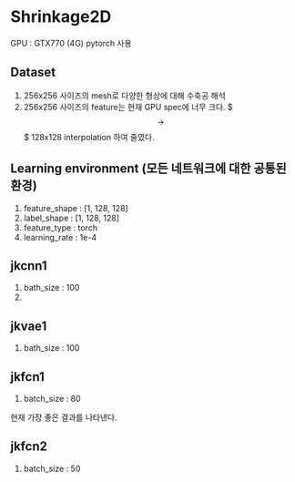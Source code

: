 # Shrinkage2D

GPU : GTX770 (4G)
pytorch 사용

## Dataset
1. 256x256 사이즈의 mesh로 다양한 형상에 대해 수축공 해석
2. 256x256 사이즈의 feature는 현재 GPU spec에 너무 크다. $$$\rightarrow$$$ 128x128 interpolation 하여 줄였다. 


## Learning environment (모든 네트워크에 대한 공통된 환경)
1. feature_shape : [1, 128, 128]
2. label_shape : [1, 128, 128]
3. feature_type : torch
4. learning_rate : 1e-4


## jkcnn1 
1. bath_size : 100
2. 

## jkvae1 
1. bath_size : 100


## jkfcn1 
1. batch_size : 80

현재 가장 좋은 결과를 나타낸다. 

## jkfcn2 
1. batch_size : 50




